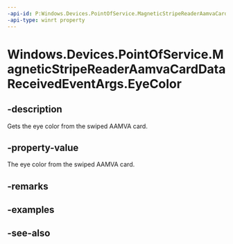 ----api-id: P:Windows.Devices.PointOfService.MagneticStripeReaderAamvaCardDataReceivedEventArgs.EyeColor
-api-type: winrt property
---<!-- Property syntaxpublic string EyeColor { get; }--># Windows.Devices.PointOfService.MagneticStripeReaderAamvaCardDataReceivedEventArgs.EyeColor## -descriptionGets the eye color from the swiped AAMVA card.## -property-valueThe eye color from the swiped AAMVA card.## -remarks## -examples## -see-also
